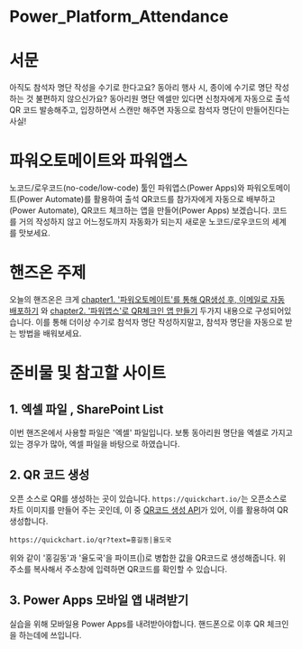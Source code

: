 # Power_Platform_Attendance
# 서문
아직도 참석자 명단 작성을 수기로 한다고요?
동아리 행사 시, 종이에 수기로 명단 작성하는 것 불편하지 않으신가요?
동아리원 명단 엑셀만 있다면 신청자에게 자동으로 출석 QR 코드 발송해주고, 입장하면서 스캔만 해주면 자동으로 참석자 명단이 만들어진다는 사실!

# 파워오토메이트와 파워앱스
노코드/로우코드(no-code/low-code) 툴인 파워앱스(Power Apps)와 파워오토메이트(Power Automate)를 활용하여 출석 QR코드를 참가자에게 자동으로 배부하고(Power Automate), QR코드 체크하는 앱을 만들어(Power Apps) 보겠습니다. 코드를 거의 작성하지 않고 어느정도까지 자동화가 되는지 새로운 노코드/로우코드의 세계를 맛보세요.

# 핸즈온 주제
오늘의 핸즈온은 크게 [chapter1. '파워오토메이트'를 통해 QR생성 후, 이메일로 자동 배포하기]() 와 [chapter2. '파워앱스'로 QR체크인 앱 만들기]() 두가지 내용으로 구성되어있습니다. 이를 통해 더이상 수기로 참석자 명단 작성하지말고, 참석자 명단을 자동으로 받는 방법을 배워보세요.

# 준비물 및 참고할 사이트
## 1. 엑셀 파일 , SharePoint List
이번 핸즈온에서 사용할 파일은 '엑셀' 파일입니다. 보통 동아리원 명단을 엑셀로 가지고 있는 경우가 많아, 엑셀 파일을 바탕으로 하였습니다.

## 2. QR 코드 생성
오픈 소스로 QR를 생성하는 곳이 있습니다. `https://quickchart.io/`는 오픈소스로 차트 이미지를 만들어 주는 곳인데, 이 중 [QR코드 생성 API](https://quickchart.io/documentation/qr-codes/)가 있어, 이를 활용하여 QR 생성합니다.
```
https://quickchart.io/qr?text=홍길동|율도국
```
위와 같이 '홍길동'과 '율도국'을 파이프(|)로 병합한 값을 QR코드로 생성해줍니다. 위 주소를 복사해서 주소창에 입력하면 QR코드를 확인할 수 있습니다.

## 3. Power Apps 모바일 앱 내려받기
실습을 위해 모바일용 Power Apps를 내려받아야합니다. 핸드폰으로 이후 QR 체크인을 하는데에 쓰입니다.

